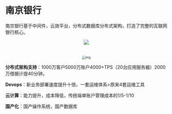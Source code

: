 # 南京银行

南京银行基于中间件，云效平台，分布式数据库分布式架构，打造了完整的互联网银行核心。


<div align="center"><img src="http://help-static-aliyun-doc.aliyuncs.com/assets/img/15925/15481782337219_zh-CN.png"/></div>
<br>

<br>
<div align="center"><img src="http://help-static-aliyun-doc.aliyuncs.com/assets/img/15925/15481782337220_zh-CN.png" alt="img" style="zoom:67%;" /></div>

**分布式架构支持**：1000万客户5000万账户4000+TPS（20台应用服务器）2000万借据计提40分钟。

**Devops**：新业务部署速度提升十倍，一套运维体系>原来4套运维工具

**云计算**：能力提升，成本降低，传统端单账户管理成本的1/5-1/10

**国产化**：国产操作系统，国产数据库